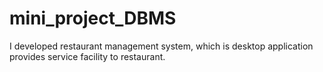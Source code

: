 # mini_project_DBMS
 I developed restaurant management system, which is desktop application provides service facility to restaurant.
